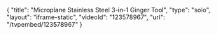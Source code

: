 {
    "title": "Microplane Stainless Steel 3-in-1 Ginger Tool",
    "type": "solo",
    "layout": "iframe-static",
    "videoId": "123578967",
    "url": "\/tvpembed\/123578967"
}